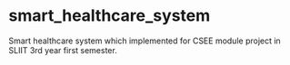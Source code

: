 # smart_healthcare_system
Smart healthcare system which implemented for CSEE module project in SLIIT 3rd year first semester.
